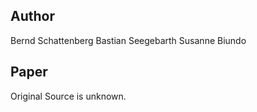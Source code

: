 ## Author
Bernd Schattenberg <no known mail>
Bastian Seegebarth <no known mail>
Susanne Biundo <no known mail>
## Paper
Original Source is unknown.
